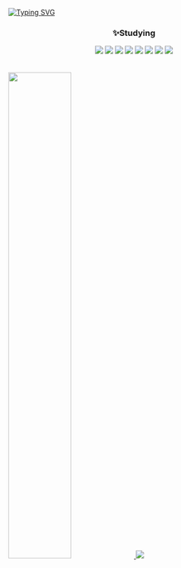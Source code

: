 [![Typing SVG](https://readme-typing-svg.demolab.com?font=Charm&weight=700&size=35&pause=1000&color=A0C4FF&center=true&vCenter=true&width=800&height=100&lines=Hi+there%2C+I'm+Jaeyoon)](https://git.io/typing-svg)

<div align="center">

### ✨Studying

<img src="https://img.shields.io/badge/react-61DAFB?style=flat-square&logo=react&logoColor=white">
<img src="https://img.shields.io/badge/javascript-F7DF1E?style=flat-square&logo=javascript&logoColor=white">
<img src="https://img.shields.io/badge/node.js-339933?style=flat-square&logo=node.js&logoColor=white">
<img src="https://img.shields.io/badge/HTML5-E34F26?style=flat-square&logo=HTML5&logoColor=white">   

<img src="https://img.shields.io/badge/css3-1572B6?style=flat-square&logo=css3&logoColor=white">
<img src="https://img.shields.io/badge/java-936639?style=flat-square&logo=java&logoColor=white">
<img src="https://img.shields.io/badge/mysql-4479A1?style=flat-square&logo=mysql&logoColor=white">
<img src="https://img.shields.io/badge/mongodb-47A248?style=flat-square&logo=mongodb&logoColor=white">   

</div>
</br></br>

<a href="#">
  <img src="https://github-readme-stats.vercel.app/api?username=jaeyooon&theme=rose_pine&show_icons=true" width="50%">
</a>
<a href="#">
  <img src="https://github-readme-stats.vercel.app/api/top-langs/?username=jaeyooon&exclude_repo=dkssud8150.github.io&layout=compact&theme=default">
</a>

